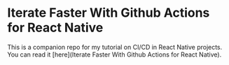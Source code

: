 # Iterate Faster With Github Actions for React Native

This is a companion repo for my tutorial on CI/CD in React Native projects. You can read it [here](Iterate Faster With Github Actions for React Native).
